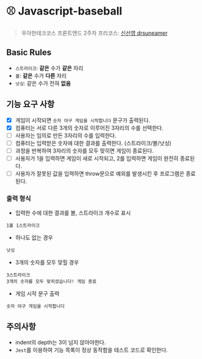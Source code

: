 # ⚾ Javascript-baseball

> 우아한테크코스 프론트엔드 2주차 프리코스: [신선영 drsuneamer](https://github.com/drsuneamer)

## Basic Rules

- `스트라이크`: **같은** 수가 **같은** 자리
- `볼`: **같은** 수가 **다른** 자리
- `낫싱`: 같은 수가 전혀 **없음**

## 기능 요구 사항

- [x] 게임이 시작되면 `숫자 야구 게임을 시작합니다` 문구가 출력된다.
- [x] 컴퓨터는 서로 다른 3개의 숫자로 이루어진 3자리의 수를 선택한다.
- [ ] 사용자는 임의로 만든 3자리의 수를 입력한다.
- [ ] 컴퓨터는 입력받은 숫자에 대한 결과를 출력한다. (스트라이크/볼/낫싱)
- [ ] 과정을 반복하여 3자리의 숫자를 모두 맞히면 게임이 종료된다.
- [ ] 사용자가 1을 입력하면 게임이 새로 시작되고, 2를 입력하면 게임이 완전히 종료된다.
- [ ] 사용자가 잘못된 값을 입력하면 throw문으로 예외를 발생시킨 후 프로그램은 종료된다.

### 출력 형식

- 입력한 수에 대한 결과를 볼, 스트라이크 개수로 표시

```
1볼 1스트라이크
```

- 하나도 없는 경우

```
낫싱
```

- 3개의 숫자를 모두 맞힐 경우

```
3스트라이크
3개의 숫자를 모두 맞히셨습니다! 게임 종료
```

- 게임 시작 문구 출력

```
숫자 야구 게임을 시작합니다
```

## 주의사항

- indent의 depth는 3이 넘지 않아야한다.
- `Jest`를 이용하여 기능 목록이 정상 동작함을 테스트 코드로 확인한다.
